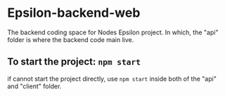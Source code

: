 # Epsilon-backend-web
The backend coding space for Nodes Epsilon project. In which, the "api" folder is where the backend code main live.

## To start the project: `npm start`
if cannot start the project directly,  use `npm start` inside both of the "api" and "client" folder.
